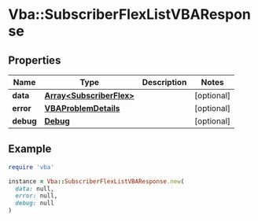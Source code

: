 # Vba::SubscriberFlexListVBAResponse

## Properties

| Name | Type | Description | Notes |
| ---- | ---- | ----------- | ----- |
| **data** | [**Array&lt;SubscriberFlex&gt;**](SubscriberFlex.md) |  | [optional] |
| **error** | [**VBAProblemDetails**](VBAProblemDetails.md) |  | [optional] |
| **debug** | [**Debug**](Debug.md) |  | [optional] |

## Example

```ruby
require 'vba'

instance = Vba::SubscriberFlexListVBAResponse.new(
  data: null,
  error: null,
  debug: null
)
```

